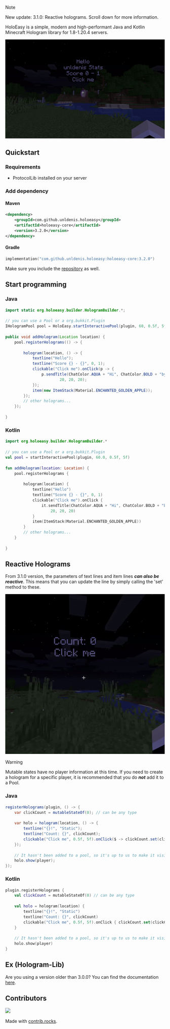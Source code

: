 > [!NOTE]
> New update: 3.1.0: Reactive holograms. Scroll down for more information.

HoloEasy is a simple, modern and high-performant Java and Kotlin Minecraft Hologram library for 1.8-1.20.4 servers.

<p align="center">
  <img src="preview/gif.gif"  alt="holoeasy video"/>
</p>

## Quickstart

### Requirements 
* ProtocolLib installed on your server

### Add dependency
#### Maven

```xml
<dependency>
    <groupId>com.github.unldenis.holoeasy</groupId>
    <artifactId>holoeasy-core</artifactId>
    <version>3.2.0</version>
</dependency>
```

#### Gradle

```kotlin
implementation("com.github.unldenis.holoeasy:holoeasy-core:3.2.0")
```

Make sure you include the <a href="https://jitpack.io/">repository</a> as well.

## Start programming

### Java

```java
import static org.holoeasy.builder.HologramBuilder.*;

// you can use a Pool or a org.bukkit.Plugin
IHologramPool pool = HoloEasy.startInteractivePool(plugin, 60, 0.5f, 5f);

public void addHologram(Location location) {
    pool.registerHolograms(() -> {
        
        hologram(location, () -> {
            textline("Hello");
            textline("Score {} - {}", 0, 1);
            clickable("Click me").onClick(p -> {
                p.sendTitle(ChatColor.AQUA + "Hi", ChatColor.BOLD + "by HoloEasy",
                        20, 20, 20);
            });
            item(new ItemStack(Material.ENCHANTED_GOLDEN_APPLE));
        });
        // other holograms...
    });

}
```

### Kotlin
```kotlin
import org.holoeasy.builder.HologramBuilder.*

// you can use a Pool or a org.bukkit.Plugin 
val pool = startInteractivePool(plugin, 60.0, 0.5f, 5f)

fun addHologram(location: Location) {
    pool.registerHolograms {

        hologram(location) {
            textline("Hello")
            textline("Score {} - {}", 0, 1)
            clickable("Click me").onClick {
                it.sendTitle(ChatColor.AQUA + "Hi", ChatColor.BOLD + "by HoloEasy",
                    20, 20, 20)
            }
            item(ItemStack(Material.ENCHANTED_GOLDEN_APPLE))
        }
        // other holograms...
    }

}
```

## Reactive Holograms
From 3.1.0 version, the parameters of text lines and item lines **_can also be reactive_**. This means that you can update the line by simply calling the 'set' method to these.

<p align="center">
  <img src="preview/state.gif"  alt="holoeasy state video"/>
</p>

> [!WARNING]
> Mutable states have no player information at this time. If you need to create a hologram for a specific player, it is recommended that you do **_not_** add it to a Pool.
### Java
```java
registerHolograms(plugin, () -> {
    var clickCount = mutableStateOf(0); // can be any type
    
    var holo = hologram(location, () -> {
        textline("{}!", "Static");
        textline("Count: {}", clickCount);
        clickable("Click me", 0.5f, 5f).onClick($ -> clickCount.set(clickCount.get() + 1));
    });
    
    // It hasn't been added to a pool, so it's up to us to make it visible and hide it from players. It's better to use a pool because it's automatic and performs asynchronous operations.
    holo.show(player);
});
```

### Kotlin
```kotlin
plugin.registerHolograms {
    val clickCount = mutableStateOf(0) // can be any type

    val holo = hologram(location) {
        textline("{}!", "Static")
        textline("Count: {}", clickCount)
        clickable("Click me", 0.5f, 5f).onClick { clickCount.set(clickCount.get() + 1)}
    }

    // It hasn't been added to a pool, so it's up to us to make it visible and hide it from players. It's better to use a pool because it's automatic and performs asynchronous operations.
    holo.show(player)
}
```


## Ex (Hologram-Lib)
Are you using a version older than 3.0.0? You can find the documentation <a href="https://unldenis.github.io/hologramlib/">here</a>.

## Contributors

<a href="https://github.com/unldenis/holoeasy/graphs/contributors">
  <img src="https://contrib.rocks/image?repo=unldenis/holoeasy" />
</a>

Made with [contrib.rocks](https://contrib.rocks).
